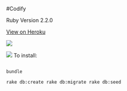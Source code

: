 #Codify

Ruby Version 2.2.0

[View on Heroku](https://guarded-everglades-5530.herokuapp.com/)

<a href="https://codeclimate.com/github/Jessica-Koch/gCamp-Jessica-Koch"><img src="https://codeclimate.com/github/Jessica-Koch/gCamp-Jessica-Koch/badges/gpa.svg" /></a>

<img src="https://travis-ci.org/Jessica-Koch/gCamp-Jessica-Koch.svg?branch=master"/>
To install:

```

bundle

rake db:create rake db:migrate rake db:seed


